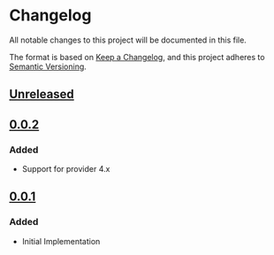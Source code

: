 # Changelog

All notable changes to this project will be documented in this file.

The format is based on [Keep a Changelog](https://keepachangelog.com/en/1.0.0/),
and this project adheres to [Semantic Versioning](https://semver.org/spec/v2.0.0.html).

## [Unreleased]

## [0.0.2]

### Added

- Support for provider 4.x

## [0.0.1]

### Added

- Initial Implementation

<!-- markdown-link-check-disable -->

[unreleased]: https://github.com/mineiros-io/terraform-google-bigquery-dataset/compare/v0.0.2...HEAD
[0.0.2]: https://github.com/mineiros-io/terraform-google-bigquery-dataset/compare/v0.0.1...v0.0.2
[0.0.1]: https://github.com/mineiros-io/terraform-google-bigquery-dataset/releases/tag/v0.0.1

<!-- markdown-link-check-disabled -->
